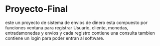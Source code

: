 # Proyecto-Final

este un proyecto de sistema de envios de dinero esta compuesto por funciones ventana para registrar Usuario, cliente, monedas, entradamonedas y envios y cada registro contiene una consulta tambien contiene un login para poder entran al software.
